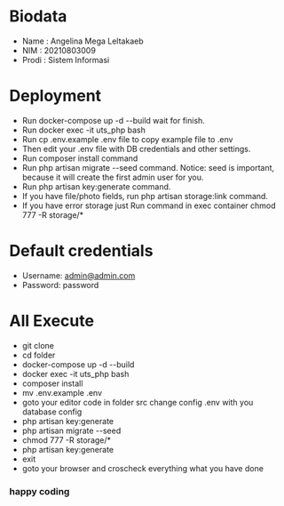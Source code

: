 # Biodata
- Name  : Angelina Mega Leltakaeb
- NIM   : 20210803009
- Prodi : Sistem Informasi

# Deployment 
- Run docker-compose up -d --build wait for finish.
- Run docker exec -it uts_php bash
- Run cp .env.example .env file to copy example file to .env
- Then edit your .env file with DB credentials and other settings.
- Run composer install command
- Run php artisan migrate --seed command.
Notice: seed is important, because it will create the first admin user for you.
- Run php artisan key:generate command.
- If you have file/photo fields, run php artisan storage:link command.
- If you have error storage just Run command in exec container chmod 777 -R storage/*

# Default credentials
- Username: admin@admin.com
- Password: password

# All Execute
- git clone 
- cd folder
- docker-compose up -d --build
- docker exec -it uts_php bash
- composer install
- mv .env.example .env
- goto your editor code in folder src change config .env with you database config
- php artisan key:generate
- php artisan migrate --seed
- chmod 777 -R storage/*
- php artisan key:generate
- exit
- goto your browser and croscheck everything what you have done

### happy coding